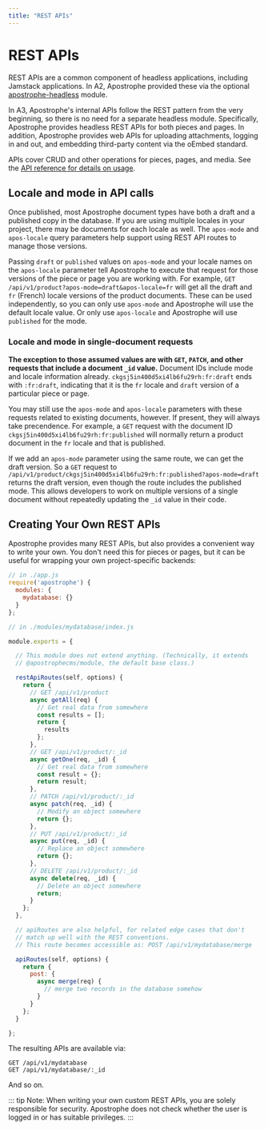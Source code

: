 ```yaml
---
title: "REST APIs"
---
```


# REST APIs

REST APIs are a common component of headless applications, including Jamstack applications. In A2, Apostrophe provided these via the optional [apostrophe-headless](https://npmjs.com/package/apostrophe-headless) module.

In A3, Apostrophe's internal APIs follow the REST pattern from the very beginning, so there is no need for a separate headless module. Specifically, Apostrophe provides headless REST APIs for both pieces and pages. In addition, Apostrophe provides web APIs for uploading attachments, logging in and out, and embedding third-party content via the oEmbed standard.

APIs cover CRUD and other operations for pieces, pages, and media. See the [API reference for details on usage](/reference/api/README.md).

## Locale and mode in API calls

Once published, most Apostrophe document types have both a draft and a published copy in the database. If you are using multiple locales in your project, there may be documents for each locale as well. The `apos-mode` and `apos-locale` query parameters help support using REST API routes to manage those versions.

Passing `draft` or `published` values on `apos-mode` and your locale names on the `apos-locale` parameter tell Apostrophe to execute that request for those versions of the piece or page you are working with. For example, `GET /api/v1/product?apos-mode=draft&apos-locale=fr` will get all the draft and `fr` (French) locale versions of the product documents. These can be used independently, so you can only use `apos-mode` and Apostrophe will use the default locale value. Or only use `apos-locale` and Apostrophe will use `published` for the mode.

### Locale and mode in single-document requests

**The exception to those assumed values are with `GET`, `PATCH`, and other requests that include a document `_id` value.** Document IDs include mode and locale information already. `ckgsj5in400d5xi4lb6fu29rh:fr:draft` ends with `:fr:draft`, indicating that it is the `fr` locale and `draft` version of a particular piece or page.

You may still use the `apos-mode` and `apos-locale` parameters with these requests related to existing documents, however. If present, they will always take precendence. For example, a `GET` request with the document ID `ckgsj5in400d5xi4lb6fu29rh:fr:published` will normally return a product document in the `fr` locale and that is published.

If we add an `apos-mode` parameter using the same route, we can get the draft version. So a `GET` request to `/api/v1/product/ckgsj5in400d5xi4lb6fu29rh:fr:published?apos-mode=draft` returns the draft version, even though the route includes the published mode. This allows developers to work on multiple versions of a single document without repeatedly updating the `_id` value in their code.

## Creating Your Own REST APIs

Apostrophe provides many REST APIs, but also provides a convenient way to write your own. You don't need this for pieces or pages, but it can be useful for wrapping your own project-specific backends:

```js
// in ./app.js
require('apostrophe') {
  modules: {
    mydatabase: {}
  }
};
```

```js
// in ./modules/mydatabase/index.js

module.exports = {

  // This module does not extend anything. (Technically, it extends
  // @apostrophecms/module, the default base class.)

  restApiRoutes(self, options) {
    return {
      // GET /api/v1/product
      async getAll(req) {
        // Get real data from somewhere
        const results = [];
        return {
          results
        };
      },
      // GET /api/v1/product/:_id
      async getOne(req, _id) {
        // Get real data from somewhere
        const result = {};
        return result;
      },
      // PATCH /api/v1/product/:_id
      async patch(req, _id) {
        // Modify an object somewhere
        return {};
      },
      // PUT /api/v1/product/:_id
      async put(req, _id) {
        // Replace an object somewhere
        return {};
      },
      // DELETE /api/v1/product/:_id
      async delete(req, _id) {
        // Delete an object somewhere
        return;
      }
    };
  },

  // apiRoutes are also helpful, for related edge cases that don't
  // match up well with the REST conventions.
  // This route becomes accessible as: POST /api/v1/mydatabase/merge

  apiRoutes(self, options) {
    return {
      post: {
        async merge(req) {
          // merge two records in the database somehow
        }
      }
    };
  }

};
```

The resulting APIs are available via:

```
GET /api/v1/mydatabase
GET /api/v1/mydatabase/:_id
```

And so on.

::: tip Note:
When writing your own custom REST APIs, you are solely responsible for security. Apostrophe does not check whether the user is logged in or has suitable privileges.
:::
